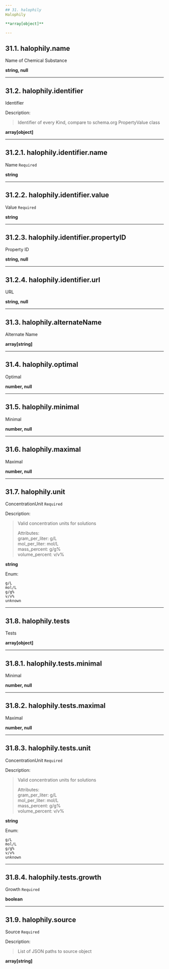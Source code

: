 ```yaml
---
## 31. halophily
Halophily  

**array[object]**

---
```

## 31.1. halophily.name
Name of Chemical Substance  

**string, null**

---
## 31.2. halophily.identifier
Identifier  

Description:
> Identifier of every Kind, compare to schema.org PropertyValue class  

**array[object]**

---
## 31.2.1. halophily.identifier.name
Name  `Required`

**string**

---
## 31.2.2. halophily.identifier.value
Value  `Required`

**string**

---
## 31.2.3. halophily.identifier.propertyID
Property ID  

**string, null**

---
## 31.2.4. halophily.identifier.url
URL  

**string, null**

---
## 31.3. halophily.alternateName
Alternate Name  

**array[string]**

---
## 31.4. halophily.optimal
Optimal  

**number, null**

---
## 31.5. halophily.minimal
Minimal  

**number, null**

---
## 31.6. halophily.maximal
Maximal  

**number, null**

---
## 31.7. halophily.unit
ConcentrationUnit  `Required`

Description:
> Valid concentration units for solutions  
>
> Attributes:  
>     gram_per_liter: g/L  
>     mol_per_liter: mol/L  
>     mass_percent: g/g%  
>     volume_percent: v/v%  

**string**

Enum:

	g/L
	mol/L
	g/g%
	v/v%
	unknown

---
## 31.8. halophily.tests
Tests  

**array[object]**

---
## 31.8.1. halophily.tests.minimal
Minimal  

**number, null**

---
## 31.8.2. halophily.tests.maximal
Maximal  

**number, null**

---
## 31.8.3. halophily.tests.unit
ConcentrationUnit  `Required`

Description:
> Valid concentration units for solutions  
>
> Attributes:  
>     gram_per_liter: g/L  
>     mol_per_liter: mol/L  
>     mass_percent: g/g%  
>     volume_percent: v/v%  

**string**

Enum:

	g/L
	mol/L
	g/g%
	v/v%
	unknown

---
## 31.8.4. halophily.tests.growth
Growth  `Required`

**boolean**

---
## 31.9. halophily.source
Source  `Required`

Description:
> List of JSON paths to source object  

**array[string]**
